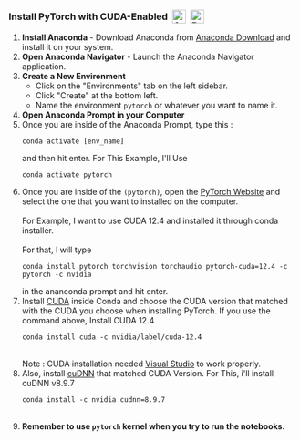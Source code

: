 <h3>
    <div style="display: flex; align-items: center;">
      <span>Install PyTorch with CUDA-Enabled</span>
          <a href="https://www.anaconda.com/">
              <img src="https://skillicons.dev/icons?i=anaconda" alt="Anaconda" style="height: 24px; margin-left: 8px;">
          </a>
          <a href="https://www.tensorflow.org/install/pip">
              <img src="https://skillicons.dev/icons?i=pytorch" alt="PyTorch" style="height: 24px; margin-left: 8px;">
          </a>
    </div>
  </h3>
  
  <ol>
    <li><strong>Install Anaconda</strong> - Download Anaconda from <a href="https://www.anaconda.com/download">Anaconda Download</a> and install it on your system.</li>
    <li><strong>Open Anaconda Navigator</strong> - Launch the Anaconda Navigator application.</li>
    <li><strong>Create a New Environment</strong>
      <ul>
        <li>Click on the "Environments" tab on the left sidebar.</li>
        <li>Click "Create" at the bottom left.</li>
        <li>Name the environment <code>pytorch</code> or whatever you want to name it.</li>
      </ul>
    </li>
    <li><strong>Open Anaconda Prompt in your Computer</strong></li>
<li>Once you are inside of the Anaconda Prompt, type this : <pre><code>conda activate [env_name]</code></pre> and then hit enter. For This Example, I'll Use <pre><code>conda activate pytorch</code></pre> </li>
    <li>Once you are inside of the <code>(pytorch)</code>, open the <a href="https://pytorch.org/get-started/locally/">PyTorch Website</a> and select the one that you want to installed on the computer. </br></br>For Example, I want to use CUDA 12.4 and installed it through conda installer.
    </br></br>For that, I will type <pre><code>conda install pytorch torchvision torchaudio pytorch-cuda=12.4 -c pytorch -c nvidia</code></pre> in the ananconda prompt and hit enter.</li>
    <li>Install <a href="https://docs.nvidia.com/cuda/cuda-installation-guide-microsoft-windows/index.html#:~:text=All%20Conda%20packages%20released%20under%20a%20specific%20CUDA%20version%20are%20labeled%20with%20that%20release%20version.%20To%20install%20a%20previous%20version%2C%20include%20that%20label%20in%20the%20install%20command%20such%20as%3A">CUDA</a> inside Conda and choose the CUDA version that matched with the CUDA you choose when installing PyTorch. If you use the command above, Install CUDA 12.4</br><pre><code>conda install cuda -c nvidia/label/cuda-12.4</code></pre></br>Note : CUDA installation needed <a href ="https://visualstudio.microsoft.com/">Visual Studio</a> to work properly.</li>
      <li>Also, install <a href="https://developer.nvidia.com/rdp/cudnn-archive">cuDNN</a> that matched CUDA Version. For This, i'll install cuDNN v8.9.7</br><pre><code>conda install -c nvidia cudnn=8.9.7
</code></pre></br></li>
    <li><strong>Remember to use <code>pytorch</code> kernel when you try to run the notebooks.</strong></li>
  </ol>
